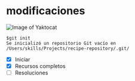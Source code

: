 # modificaciones
![Image of Yaktocat](https://octodex.github.com/images/yaktocat.png)
```
$git init
Se inicializó un repositorio Git vacío en /Users/skills/Projects/recipe-repository/.git/
```
- [x] Iniciar
- [x] Recursos completos
- [ ] Resoluciones
